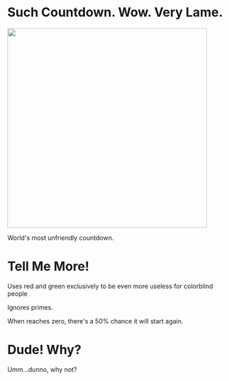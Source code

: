 Such Countdown. Wow. Very Lame.
===============================
<img width="450" src="http://rlv.zcache.com/doge_internet_meme_round_wallclock-r1132c42890fa4027ab2276bf3bc383fc_fup1s_8byvr_512.jpg"/>

World's most unfriendly countdown.

Tell Me More!
=============

Uses red and green exclusively to be even more useless for colorblind people

Ignores primes.

When reaches zero, there's a 50% chance it will start again.


Dude! Why?
====

Umm...dunno, why not?
